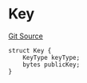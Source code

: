 # Key
[Git Source](https://github.com/Uniswap/minimal-delegation/blob/1457ed9d5e0382ab8547f6bc36a3738475e8b5fe/src/libraries/KeyLib.sol)


```solidity
struct Key {
    KeyType keyType;
    bytes publicKey;
}
```

